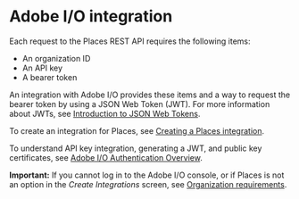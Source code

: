 # Adobe I/O integration

Each request to the Places REST API requires the following items:

* An organization ID
* An API key
* A bearer token

An integration with Adobe I/O provides these items and a way to request the bearer token by using a JSON Web Token \(JWT\). For more information about JWTs, see [Introduction to JSON Web Tokens](https://jwt.io/introduction/).

To create an integration for Places, see [Creating a Places integration](https://launch.gitbook.io/places-services-by-adobe-documentation/places-database-management/places-rest-apis/adobe-i-o-integration/create-a-places-integration).

To understand API key integration, generating a JWT, and public key certificates, see [Adobe I/O Authentication Overview](https://www.adobe.io/apis/cloudplatform/console/authentication/gettingstarted.html).

**Important:** If you cannot log in to the Adobe I/O console, or if Places is not an option in the _Create Integrations_ screen, see [Organization requirements]().

